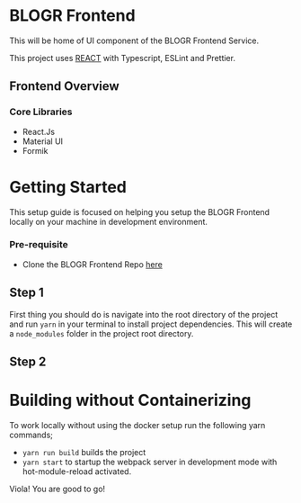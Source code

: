 # BLOGR Frontend

This will be home of UI component of the BLOGR Frontend Service.

This project uses [REACT](https://reactjs.org/) with Typescript, ESLint and Prettier.

## Frontend Overview

### Core Libraries
- React.Js
- Material UI
- Formik

# Getting Started
This setup guide is focused on helping you setup the BLOGR Frontend locally on your machine in development environment.

### Pre-requisite
- Clone the BLOGR Frontend Repo [here](https://github.com/adedoyintolu/blogr.git)

## Step 1
First thing you should do is navigate into the root directory of the project and run `yarn` in your terminal to install project dependencies. This will create a `node_modules` folder in the project root directory.

## Step 2
# Building without Containerizing

To work locally without using the docker setup run the following yarn commands;

- `yarn run build` builds the project
- `yarn start` to startup the webpack server in development mode with hot-module-reload activated.

Viola! You are good to go!

